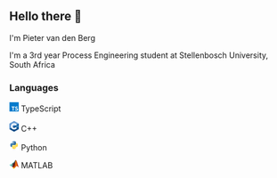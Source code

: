 ## Hello there 👋

I'm Pieter van den Berg

I'm a 3rd year Process Engineering student at Stellenbosch University, South Africa

### Languages
<img src="assets/languages/TypeScript_logo.svg" width="17px"/> TypeScript

<img src="assets/languages/cpp_logo.svg" width="17px"/> C++

<img src="assets/languages/Python_logo.svg" width="17px"/> Python

<img src="assets/languages/MATLAB_logo.png" width="17px"/> MATLAB
